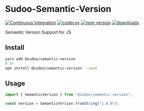 # Sudoo-Semantic-Version

[![Continuous Integration](https://github.com/SudoDotDog/Sudoo-Semantic-Version/actions/workflows/ci.yml/badge.svg)](https://github.com/SudoDotDog/Sudoo-Semantic-Version/actions/workflows/ci.yml)
[![codecov](https://codecov.io/gh/SudoDotDog/Sudoo-Semantic-Version/branch/main/graph/badge.svg)](https://codecov.io/gh/SudoDotDog/Sudoo-Semantic-Version)
[![npm version](https://badge.fury.io/js/%40sudoo%2Fsemantic-version.svg)](https://www.npmjs.com/package/@sudoo/semantic-version)
[![downloads](https://img.shields.io/npm/dm/@sudoo/semantic-version.svg)](https://www.npmjs.com/package/@sudoo/semantic-version)

Semantic Version Support for JS

## Install

```sh
yarn add @sudoo/semantic-version
# Or
npm install @sudoo/semantic-version --save
```

## Usage

```ts
import { SemanticVersion } from "@sudoo/semantic-version";

const version = SemanticVersion.fromString("1.0.0");
```
